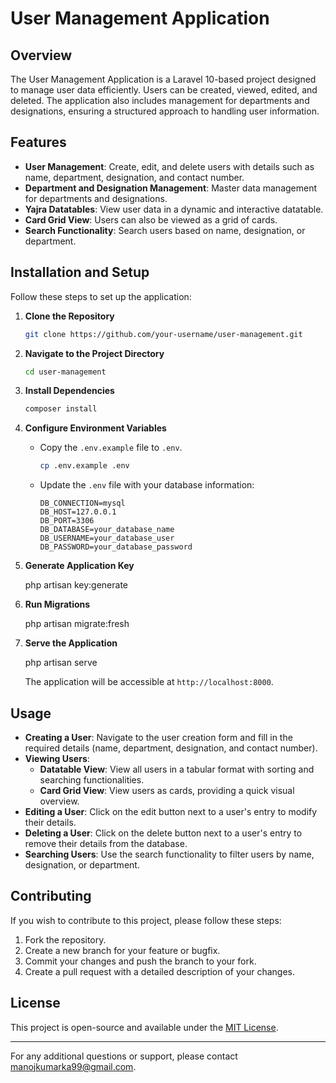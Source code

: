 # User Management Application

## Overview

The User Management Application is a Laravel 10-based project designed to manage user data efficiently. Users can be created, viewed, edited, and deleted. The application also includes management for departments and designations, ensuring a structured approach to handling user information.

## Features

- **User Management**: Create, edit, and delete users with details such as name, department, designation, and contact number.
- **Department and Designation Management**: Master data management for departments and designations.
- **Yajra Datatables**: View user data in a dynamic and interactive datatable.
- **Card Grid View**: Users can also be viewed as a grid of cards.
- **Search Functionality**: Search users based on name, designation, or department.

## Installation and Setup

Follow these steps to set up the application:

1. **Clone the Repository**

   ```bash
   git clone https://github.com/your-username/user-management.git
   ```

2. **Navigate to the Project Directory**

   ```bash
   cd user-management
   ```

3. **Install Dependencies**

   ```bash
   composer install
   ```

4. **Configure Environment Variables**

   - Copy the `.env.example` file to `.env`.

     ```bash
     cp .env.example .env
     ```

   - Update the `.env` file with your database information:

     ```dotenv
     DB_CONNECTION=mysql
     DB_HOST=127.0.0.1
     DB_PORT=3306
     DB_DATABASE=your_database_name
     DB_USERNAME=your_database_user
     DB_PASSWORD=your_database_password
     ```

5. **Generate Application Key**

   php artisan key:generate

6. **Run Migrations**

   php artisan migrate:fresh

7. **Serve the Application**

   php artisan serve

   The application will be accessible at `http://localhost:8000`.

## Usage

- **Creating a User**: Navigate to the user creation form and fill in the required details (name, department, designation, and contact number).
- **Viewing Users**:
  - **Datatable View**: View all users in a tabular format with sorting and searching functionalities.
  - **Card Grid View**: View users as cards, providing a quick visual overview.
- **Editing a User**: Click on the edit button next to a user's entry to modify their details.
- **Deleting a User**: Click on the delete button next to a user's entry to remove their details from the database.
- **Searching Users**: Use the search functionality to filter users by name, designation, or department.

## Contributing

If you wish to contribute to this project, please follow these steps:

1. Fork the repository.
2. Create a new branch for your feature or bugfix.
3. Commit your changes and push the branch to your fork.
4. Create a pull request with a detailed description of your changes.

## License

This project is open-source and available under the [MIT License](LICENSE).

---

For any additional questions or support, please contact [manojkumarka99@gmail.com](manojkumarka99@gmail.com).